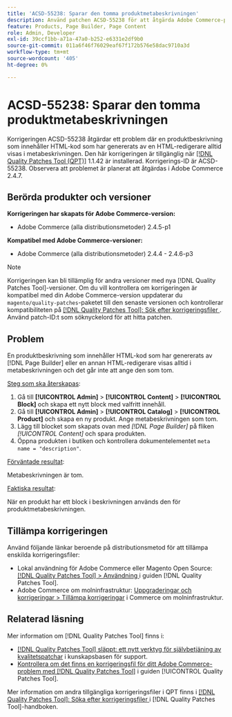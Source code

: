 ```yaml
---
title: 'ACSD-55238: Sparar den tomma produktmetabeskrivningen'
description: Använd patchen ACSD-55238 för att åtgärda Adobe Commerce-problemet där en produktbeskrivning som innehåller HTML-kod som genererats av  [!DNL Page Builder]  eller en annan HTML-redigerare alltid visas i metabeskrivningen och det inte finns något sätt att ange den som tom.
feature: Products, Page Builder, Page Content
role: Admin, Developer
exl-id: 39ccf1bb-a71a-47a0-b252-e6331e2df9b0
source-git-commit: 011a6f46f76029eaf67f172b576e58dac9710a3d
workflow-type: tm+mt
source-wordcount: '405'
ht-degree: 0%

---
```


# ACSD-55238: Sparar den tomma produktmetabeskrivningen

Korrigeringen ACSD-55238 åtgärdar ett problem där en produktbeskrivning som innehåller HTML-kod som har genererats av en HTML-redigerare alltid visas i metabeskrivningen. Den här korrigeringen är tillgänglig när [[!DNL Quality Patches Tool (QPT)]](https://experienceleague.adobe.com/en/docs/commerce-operations/tools/quality-patches-tool/quality-patches-tool-to-self-serve-quality-patches) 1.1.42 är installerad. Korrigerings-ID är ACSD-55238. Observera att problemet är planerat att åtgärdas i Adobe Commerce 2.4.7.

## Berörda produkter och versioner

**Korrigeringen har skapats för Adobe Commerce-version:**

* Adobe Commerce (alla distributionsmetoder) 2.4.5-p1

**Kompatibel med Adobe Commerce-versioner:**

* Adobe Commerce (alla distributionsmetoder) 2.4.4 - 2.4.6-p3

>[!NOTE]
>
>Korrigeringen kan bli tillämplig för andra versioner med nya [!DNL Quality Patches Tool]-versioner. Om du vill kontrollera om korrigeringen är kompatibel med din Adobe Commerce-version uppdaterar du `magento/quality-patches`-paketet till den senaste versionen och kontrollerar kompatibiliteten på [[!DNL Quality Patches Tool]: Sök efter korrigeringsfiler ](https://experienceleague.adobe.com/tools/commerce-quality-patches/index.html). Använd patch-ID:t som söknyckelord för att hitta patchen.

## Problem

En produktbeskrivning som innehåller HTML-kod som har genererats av [!DNL Page Builder] eller en annan HTML-redigerare visas alltid i metabeskrivningen och det går inte att ange den som tom.

<u>Steg som ska återskapas</u>:

1. Gå till **[!UICONTROL Admin]** > **[!UICONTROL Content]** > **[!UICONTROL Block]** och skapa ett nytt block med valfritt innehåll.
1. Gå till **[!UICONTROL Admin]** > **[!UICONTROL Catalog]** > **[!UICONTROL Product]** och skapa en ny produkt. Ange metabeskrivningen som tom.
1. Lägg till blocket som skapats ovan med *[!DNL Page Builder]* på fliken *[!UICONTROL Content]* och spara produkten.
1. Öppna produkten i butiken och kontrollera dokumentelementet `meta name = "description"`.

<u>Förväntade resultat</u>:

Metabeskrivningen är tom.

<u>Faktiska resultat</u>:

När en produkt har ett block i beskrivningen används den för produktmetabeskrivningen.

## Tillämpa korrigeringen

Använd följande länkar beroende på distributionsmetod för att tillämpa enskilda korrigeringsfiler:

* Lokal användning för Adobe Commerce eller Magento Open Source: [[!DNL Quality Patches Tool] > Användning ](/help/tools/quality-patches-tool/usage.md) i guiden [!DNL Quality Patches Tool].
* Adobe Commerce om molninfrastruktur: [Uppgraderingar och korrigeringar > Tillämpa korrigeringar](https://experienceleague.adobe.com/docs/commerce-cloud-service/user-guide/develop/upgrade/apply-patches.html) i Commerce om molninfrastruktur.

## Relaterad läsning

Mer information om [!DNL Quality Patches Tool] finns i:

* [[!DNL Quality Patches Tool] släppt: ett nytt verktyg för självbetjäning av kvalitetspatchar](https://experienceleague.adobe.com/en/docs/commerce-operations/tools/quality-patches-tool/quality-patches-tool-to-self-serve-quality-patches) i kunskapsbasen för support.
* [Kontrollera om det finns en korrigeringsfil för ditt Adobe Commerce-problem med  [!DNL Quality Patches Tool]](/help/tools/quality-patches-tool/patches-available-in-qpt/check-patch-for-magento-issue-with-magento-quality-patches.md) i guiden [!UICONTROL Quality Patches Tool].


Mer information om andra tillgängliga korrigeringsfiler i QPT finns i [[!DNL Quality Patches Tool]: Söka efter korrigeringsfiler ](https://experienceleague.adobe.com/tools/commerce-quality-patches/index.html) i [!DNL Quality Patches Tool]-handboken.
